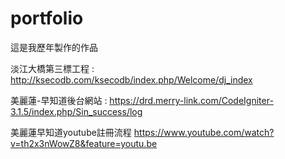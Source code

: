 # portfolio
這是我歷年製作的作品

淡江大橋第三標工程  : http://ksecodb.com/ksecodb/index.php/Welcome/dj_index

美麗蓮-早知道後台網站  : https://drd.merry-link.com/CodeIgniter-3.1.5/index.php/Sin_success/log


美麗蓮早知道youtube註冊流程  https://www.youtube.com/watch?v=th2x3nWowZ8&feature=youtu.be

